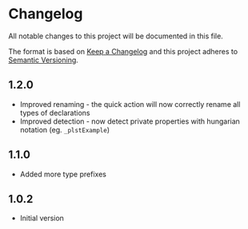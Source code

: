 # Changelog

All notable changes to this project will be documented in this file.

The format is based on [Keep a Changelog](http://keepachangelog.com/en/1.0.0/)
and this project adheres to [Semantic Versioning](http://semver.org/spec/v2.0.0.html).

## 1.2.0

- Improved renaming - the quick action will now correctly rename all types of declarations
- Improved detection - now detect private properties with hungarian notation (eg. `_plstExample`)

## 1.1.0

- Added more type prefixes

## 1.0.2

- Initial version
